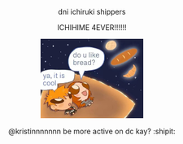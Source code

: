 <p align="center">dni ichiruki shippers
<p align="center">ICHIHIME 4EVER!!!!!!
<div align="center">
  <img width = "40%" src="https://github.com/Ichigoatz/Ichigoatz/blob/9a74fc780b5769a2534331a068641247c0963ac0/ichihime%20my%20cuties.jpeg">
<p align="center">@kristinnnnnnn be more active on dc kay? :shipit:
